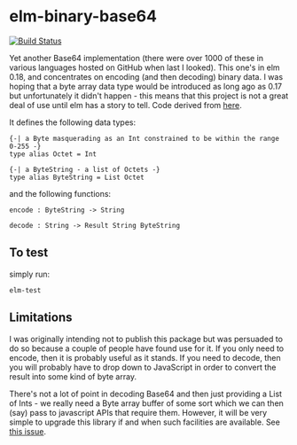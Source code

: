 elm-binary-base64
=================
[![Build Status](https://travis-ci.org/newlandsvalley/elm-binary-base64.svg?branch=master)](https://travis-ci.org/newlandsvalley/elm-binary-base64)

Yet another Base64 implementation (there were over 1000 of these in various languages hosted on GitHub when last I looked).  This one's in elm 0.18, and concentrates on encoding (and then decoding) binary data. I was hoping that a byte array data type would be introduced as long ago as 0.17 but unfortunately it didn't happen - this means that this project is not a great deal of use until elm has a story to tell. Code derived from [here](https://searchcode.com/codesearch/raw/19162450/).

It defines the following data types:

    {-| a Byte masquerading as an Int constrained to be within the range 0-255 -}
    type alias Octet = Int

    {-| a ByteString - a list of Octets -}
    type alias ByteString = List Octet

and the following functions:

    encode : ByteString -> String

    decode : String -> Result String ByteString


To test
-------

simply run:

    elm-test

Limitations
-----------

I was originally intending not to publish this package but was persuaded to do so because a couple of people have found use for it.  If you only need to encode, then it is probably useful as it stands.  If you need to decode, then you will probably have to drop down to JavaScript in order to convert the result into some kind of byte array.

There's not a lot of point in decoding Base64 and then just providing a List of Ints - we really need a Byte array buffer of some sort which we can then (say) pass to javascript APIs that require them.  However, it will be very simple to upgrade this library if and when such facilities are available.  See [this issue](https://groups.google.com/forum/#!topic/elm-discuss/spr621OlUeo).
